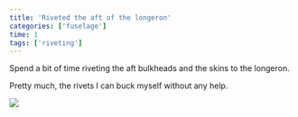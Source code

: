 ```yaml
---
title: 'Riveted the aft of the longeron'
categories: ['fuselage']
time: 1
tags: ['riveting']
---
```


Spend a bit of time riveting the aft bulkheads and the skins to the longeron.

<!-- more -->

Pretty much, the rivets I can buck myself without any help.

![](0-aft-riveted.jpeg)

